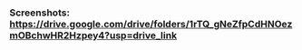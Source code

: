 ### Screenshots: https://drive.google.com/drive/folders/1rTQ_gNeZfpCdHNOezmOBchwHR2Hzpey4?usp=drive_link